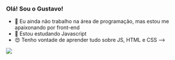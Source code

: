 ### Olá! Sou o Gustavo!



- 🔭 Eu ainda não trabalho na área de programação, mas estou me apaixonando por front-end
- 🌱 Estou estudando Javascript 
- 😍 Tenho vontade de aprender tudo sobre JS, HTML e CSS
-->

<div>
 <a href="https://www.linkedin.com/in/gustavollema/" target="_blank"><img src="https://img.shields.io/badge/-LinkedIn-%230077B5?style=for-the-badge&logo=linkedin&logoColor=white" target="_blank"></a> 
</div>
